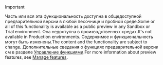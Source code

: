 > [!IMPORTANT]
> <span data-ttu-id="87ab0-101">Часть или вся эта функциональность доступна в общедоступной предварительной версии в любой песочнице и пробной среде.</span><span class="sxs-lookup"><span data-stu-id="87ab0-101">Some or all of this functionality is available as a public preview in any Sandbox or Trial environment.</span></span> <span data-ttu-id="87ab0-102">Она недоступна в производственных средах.</span><span class="sxs-lookup"><span data-stu-id="87ab0-102">It's not available in Production environments.</span></span> <span data-ttu-id="87ab0-103">Содержимое и функциональность могут быть изменены.</span><span class="sxs-lookup"><span data-stu-id="87ab0-103">The content and the functionality are subject to change.</span></span> <span data-ttu-id="87ab0-104">Дополнительные сведения о функциях предварительной версии см в разделе [Управление функциями](../hr-admin-manage-features.md).</span><span class="sxs-lookup"><span data-stu-id="87ab0-104">For more information about preview features, see [Manage features](../hr-admin-manage-features.md).</span></span>